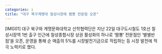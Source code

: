 ```yaml
---
categories: i
title: "대구 북구계명대 칠성시장에 짬뽕 전문점 오픈"
---
```

[IMG01] 대구 북구와 계명문화대학교 산학협력단은 지난 22일 대구도시철도 1호선 칠성시장역 1번 출구 인근에 칠성종합시장 상권 활성화의 하나로 ‘짬뽕’ 전문점인 ‘별별반점’을 오픈, 운영을 통해 순 매출의 5%를 시장발전기금으로 적립하는 등 시장 발전에 적극 노력키로 했다.